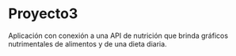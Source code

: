 # Proyecto3
Aplicación con conexión a una API de nutrición que brinda gráficos nutrimentales de alimentos y de una dieta diaria. 
